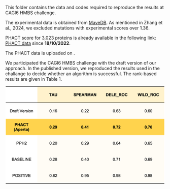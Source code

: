 

This folder contains the data and codes required to reproduce the results at CAGI6 HMBS challenge.

The experimental data is obtained from [MaveDB](https://www.mavedb.org/#/experiments/urn:mavedb:00000108-a). As mentioned in Zhang et al., 2024, we excluded mutations with experimental scores over 1.36. 

PHACT score for 3,023 proteins is already available in the following link: [PHACT data](https://aperta.ulakbim.gov.tr/record/240637) since **18/10/2022**.

The PHACT data is uploaded on .

We participated the CAGI6 HMBS challenge with the draft version of our approach. In the published version, we reproduced the results used in the challange to decide whether an algorithm is successful.
The rank-based results are given in Table 1.

![Tablo](images/Table.png)










